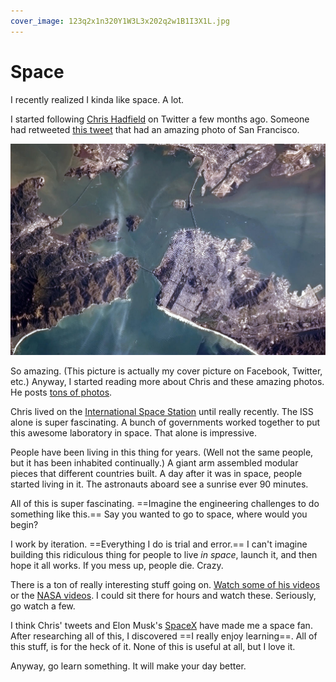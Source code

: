 ```yaml
---
cover_image: 123q2x1n320Y1W3L3x202q2w1B1I3X1L.jpg
---
```


# Space

I recently realized I kinda like space. A lot.

I started following [Chris Hadfield](http://twitter.com/cmdr_hadfield) on Twitter a few months ago. Someone had retweeted [this tweet](https://twitter.com/Cmdr_Hadfield/status/294535736621936642) that had an amazing photo of San Francisco.

![San Francisco](2y1Z461v2M1G2U0k3E262i2Z1N0Q1a0R.jpg)

So amazing. (This picture is actually my cover picture on Facebook, Twitter, etc.) Anyway, I started reading more about Chris and these amazing photos. He posts [tons of photos](https://twitter.com/Cmdr_Hadfield/media/grid).

Chris lived on the [International Space Station](http://en.wikipedia.org/wiki/Iss) until really recently. The ISS alone is super fascinating. A bunch of governments worked together to put this awesome laboratory in space. That alone is impressive.

People have been living in this thing for years. (Well not the same people, but it has been inhabited continually.) A giant arm assembled modular pieces that different countries built. A day after it was in space, people started living in it. The astronauts aboard see a sunrise ever 90 minutes.

All of this is super fascinating. ==Imagine the engineering challenges to do something like this.== Say you wanted to go to space, where would you begin?

I work by iteration. ==Everything I do is trial and error.== I can't imagine building this ridiculous thing for people to live *in space*, launch it, and then hope it all works. If you mess up, people die. Crazy.

There is a ton of really interesting stuff going on. [Watch some of his videos](https://www.youtube.com/user/canadianspaceagency) or the [NASA videos](https://www.youtube.com/user/NASAtelevision). I could sit there for hours and watch these. Seriously, go watch a few.

I think Chris' tweets and Elon Musk's [SpaceX](http://spacex.com) have made me a space fan. After researching all of this, I discovered ==I really enjoy learning==. All of this stuff, is for the heck of it. None of this is useful at all, but I love it.

Anyway, go learn something. It will make your day better.


